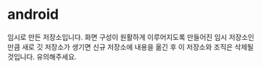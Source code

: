 # android

임시로 만든 저장소입니다. 화면 구성이 원활하게 이루어지도록 만들어진 임시 저장소인 만큼 새로 깃 저장소가 생기면 신규 저장소에 내용을 옮긴 후 이 저장소와 조직은 삭제될 것입니다. 유의해주세요.
